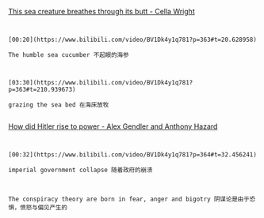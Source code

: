 [This sea creature breathes through its butt - Cella Wright](https://www.bilibili.com/video/BV1Dk4y1q781?p=363)

```ad-note


[00:20](https://www.bilibili.com/video/BV1Dk4y1q781?p=363#t=20.628958)

The humble sea cucumber 不起眼的海参

```
```ad-note


[03:30](https://www.bilibili.com/video/BV1Dk4y1q781?p=363#t=210.939673)

grazing the sea bed 在海床放牧


```



[How did Hitler rise to power - Alex Gendler and Anthony Hazard](https://www.bilibili.com/video/BV1Dk4y1q781?p=364)

```ad-note


[00:32](https://www.bilibili.com/video/BV1Dk4y1q781?p=364#t=32.456241)

imperial government collapse 随着政府的崩溃


```

```ad-note

The conspiracy theory are born in fear, anger and bigotry 阴谋论是由于恐惧，愤怒与偏见产生的

```